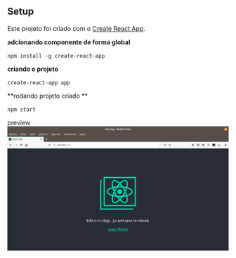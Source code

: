 ## Setup
Este projeto foi criado com o [Create React App](https://github.com/facebook/create-react-app).  

**adcionando componente de forma global**
```
npm install -g create-react-app
```

**criando o projeto**
```
create-react-app app 
```

**rodando projeto criado **  
```
npm start
```

preview 
![Banana](readme/Captura%20de%20tela%20de%202019-11-18%2000-41-32.png)


